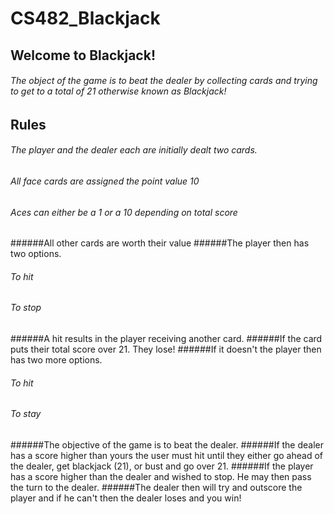 # CS482_Blackjack
## Welcome to Blackjack!
###### The object of the game is to beat the dealer by collecting cards and trying to get to a total of 21 otherwise known as Blackjack!

## Rules
###### The player and the dealer each are initially dealt two cards.
###### All face cards are assigned the point value 10
###### Aces can either be a 1 or a 10 depending on total score
######All other cards are worth their value
######The player then has two options.
######  To hit
######  To stop
######A hit results in the player receiving another card.
######If the card puts their total score over 21. They lose!
######If it doesn't the player then has two more options.
######  To hit
######  To stay
######The objective of the game is to beat the dealer.
######If the dealer has a score higher than yours the user must hit until they either go ahead of the dealer, get blackjack (21), or bust and go over 21.
######If the player has a score higher than the dealer and wished to stop. He may then pass the turn to the dealer.
######The dealer then will try and outscore the player and if he can't then the dealer loses and you win!
